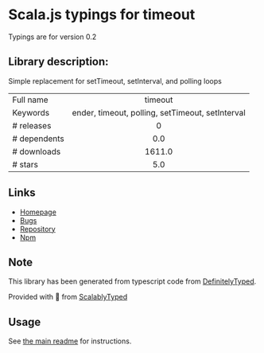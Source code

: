 
# Scala.js typings for timeout

Typings are for version 0.2

## Library description:
Simple replacement for setTimeout, setInterval, and polling loops

|                    |                 |
| ------------------ | :-------------: |
| Full name          | timeout |
| Keywords           | ender, timeout, polling, setTimeout, setInterval |
| # releases         | 0 |
| # dependents       | 0.0 |
| # downloads        | 1611.0 |
| # stars            | 5.0 |

## Links
- [Homepage](https://github.com/amccollum/timeout#readme)
- [Bugs](https://github.com/amccollum/timeout/issues)
- [Repository](https://github.com/amccollum/timeout)
- [Npm](https://www.npmjs.com/package/timeout)
    


## Note
This library has been generated from typescript code from [DefinitelyTyped](https://definitelytyped.org).

Provided with :purple_heart: from [ScalablyTyped](https://github.com/oyvindberg/ScalablyTyped)

## Usage
See [the main readme](../../readme.md) for instructions.


